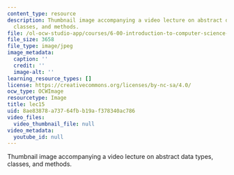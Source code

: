 ```yaml
---
content_type: resource
description: Thumbnail image accompanying a video lecture on abstract data types,
  classes, and methods.
file: /ol-ocw-studio-app/courses/6-00-introduction-to-computer-science-and-programming-fall-2008/8ae83878a73764fbb19af378340ac786_lec15.jpg
file_size: 3658
file_type: image/jpeg
image_metadata:
  caption: ''
  credit: ''
  image-alt: ''
learning_resource_types: []
license: https://creativecommons.org/licenses/by-nc-sa/4.0/
ocw_type: OCWImage
resourcetype: Image
title: lec15
uid: 8ae83878-a737-64fb-b19a-f378340ac786
video_files:
  video_thumbnail_file: null
video_metadata:
  youtube_id: null
---
```

Thumbnail image accompanying a video lecture on abstract data types, classes, and methods.